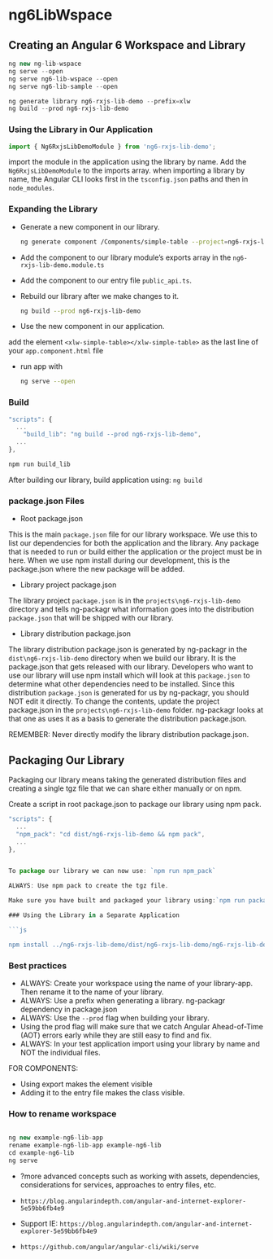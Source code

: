 
# ng6LibWspace

## Creating an Angular 6 Workspace and Library

```js
ng new ng-lib-wspace
ng serve --open
ng serve ng6-lib-wspace --open
ng serve ng6-lib-sample --open

ng generate library ng6-rxjs-lib-demo --prefix=xlw
ng build --prod ng6-rxjs-lib-demo

```

### Using the Library in Our Application

```js
import { Ng6RxjsLibDemoModule } from 'ng6-rxjs-lib-demo';
```

import the module in the application using the library by name.
Add the `Ng6RxjsLibDemoModule` to the imports array.
when importing a library by name, the Angular CLI looks first in the `tsconfig.json` paths and then in `node_modules`.

### Expanding the Library

- Generate a new component in our library.

    ```bash
    ng generate component /Components/simple-table --project=ng6-rxjs-lib-demo
    ```

- Add the component to our library module’s exports array in the `ng6-rxjs-lib-demo.module.ts`

- Add the component to our entry file `public_api.ts`.
- Rebuild our library after we make changes to it.

    ```bash
    ng build --prod ng6-rxjs-lib-demo
    ```
- Use the new component in our application.

add the element `<xlw-simple-table></xlw-simple-table>` as the last line of your `app.component.html` file

- run app with
    ```bash
    ng serve --open
    ```

### Build

```js
"scripts": {
  ...
    "build_lib": "ng build --prod ng6-rxjs-lib-demo",
  ...
},

npm run build_lib
```

After building our library, build application using: `ng build`

### package.json Files

- Root package.json

This is the main `package.json` file for our library workspace. We use this to list our dependencies for both the application and the library. Any package that is needed to run or build either the application or the project must be in here. When we use npm install during our development, this is the package.json where the new package will be added.

- Library project package.json

The library project `package.json` is in the `projects\ng6-rxjs-lib-demo` directory and tells ng-packagr what information goes into the distribution `package.json` that will be shipped with our library.

- Library distribution package.json

The library distribution package.json is generated by ng-packagr in the `dist\ng6-rxjs-lib-demo` directory when we build our library. It is the package.json that gets released with our library.
Developers who want to use our library will use npm install which will look at this `package.json` to determine what other dependencies need to be installed.
Since this distribution `package.json` is generated for us by ng-packagr, you should NOT edit it directly. To change the contents, update the project package.json in the `projects\ng6-rxjs-lib-demo` folder. ng-packagr looks at that one as uses it as a basis to generate the distribution package.json.

REMEMBER: Never directly modify the library distribution package.json.

## Packaging Our Library

Packaging our library means taking the generated distribution files and creating a single tgz file that we can share either manually or on npm.

Create a script in root package.json to package our library using npm pack.

```js
"scripts": {
  ...
  "npm_pack": "cd dist/ng6-rxjs-lib-demo && npm pack",
  ...
},


To package our library we can now use: `npm run npm_pack`

ALWAYS: Use npm pack to create the tgz file.

Make sure you have built and packaged your library using:`npm run package`

### Using the Library in a Separate Application

```js

npm install ../ng6-rxjs-lib-demo/dist/ng6-rxjs-lib-demo/ng6-rxjs-lib-demo-0.0.1.tgz

```

### Best practices

- ALWAYS: Create your workspace using the name of your library-app. Then rename it to the name of your library.
- ALWAYS: Use a prefix when generating a library. ng-packagr dependency in package.json
- ALWAYS: Use the `--prod` flag when building your library.
- Using the prod flag will make sure that we catch Angular Ahead-of-Time (AOT) errors early while they are still easy to find and fix.
- ALWAYS: In your test application import using your library by name and NOT the individual files.

FOR COMPONENTS:

- Using export makes the element visible
- Adding it to the entry file makes the class visible.

### How to rename workspace

```js

ng new example-ng6-lib-app
rename example-ng6-lib-app example-ng6-lib
cd example-ng6-lib
ng serve

```

- ?more advanced concepts such as working with assets, dependencies, considerations for services, approaches to entry files, etc.

- `https://blog.angularindepth.com/angular-and-internet-explorer-5e59bb6fb4e9`
- Support IE: `https://blog.angularindepth.com/angular-and-internet-explorer-5e59bb6fb4e9`
- `https://github.com/angular/angular-cli/wiki/serve`
